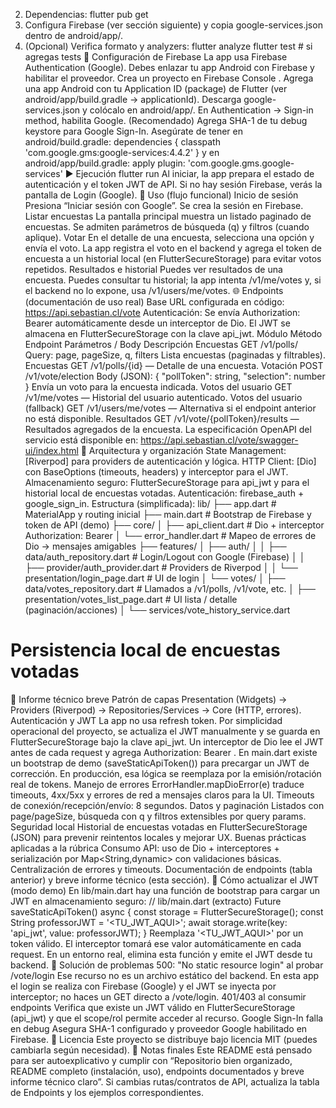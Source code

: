 2. Dependencias:
flutter pub get
3. Configura Firebase (ver sección siguiente) y copia
google-services.json dentro de android/app/.
4. (Opcional) Verifica formato y analyzers:
flutter analyze flutter test # si agregas tests
🔐 Configuración de Firebase
La app usa Firebase Authentication (Google). Debes enlazar tu app
Android con Firebase y habilitar el proveedor.
Crea un proyecto en Firebase Console .
Agrega una app Android con tu Application ID (package) de Flutter (ver
android/app/build.gradle → applicationId).
Descarga google-services.json y colócalo en android/app/.
En Authentication → Sign-in method, habilita Google.
(Recomendado) Agrega SHA-1 de tu debug keystore para Google Sign-In.
Asegúrate de tener en android/build.gradle:
dependencies { classpath 'com.google.gms:google-services:4.4.2' }
y en android/app/build.gradle:
apply plugin: 'com.google.gms.google-services'
▶️ Ejecución flutter run
Al iniciar, la app prepara el estado de autenticación y el token JWT de
API.
Si no hay sesión Firebase, verás la pantalla de Login (Google).
📲 Uso (flujo funcional)
Inicio de sesión
Presiona “Iniciar sesión con Google”.
Se crea la sesión en Firebase.
Listar encuestas
La pantalla principal muestra un listado paginado de encuestas.
Se admiten parámetros de búsqueda (q) y filtros (cuando aplique).
Votar
En el detalle de una encuesta, selecciona una opción y envía el voto.
La app registra el voto en el backend y agrega el token de encuesta a un
historial local (en FlutterSecureStorage) para evitar votos repetidos.
Resultados e historial
Puedes ver resultados de una encuesta.
Puedes consultar tu historial; la app intenta /v1/me/votes y, si el
backend no lo expone, usa /v1/users/me/votes.
🌐 Endpoints (documentación de uso real)
Base URL configurada en código: https://api.sebastian.cl/vote
Autenticación: Se envía Authorization: Bearer <JWT> automáticamente
desde un interceptor de Dio. El JWT se almacena en FlutterSecureStorage
con la clave api_jwt.
Módulo Método Endpoint Parámetros / Body Descripción Encuestas GET
/v1/polls/ Query: page, pageSize, q, filters Lista encuestas (paginadas
y filtrables). Encuestas GET /v1/polls/{id} — Detalle de una encuesta.
Votación POST /v1/vote/election Body (JSON): { "pollToken": string,
"selection": number } Envía un voto para la encuesta indicada. Votos del
usuario GET /v1/me/votes — Historial del usuario autenticado. Votos del
usuario (fallback) GET /v1/users/me/votes — Alternativa si el endpoint
anterior no está disponible. Resultados GET /v1/vote/{pollToken}/results
— Resultados agregados de la encuesta.
La especificación OpenAPI del servicio está disponible en:
https://api.sebastian.cl/vote/swagger-ui/index.html
🧱 Arquitectura y organización
State Management: [Riverpod] para providers de autenticación y lógica.
HTTP Client: [Dio] con BaseOptions (timeouts, headers) y interceptor
para el JWT.
Almacenamiento seguro: FlutterSecureStorage para api_jwt y para el
historial local de encuestas votadas.
Autenticación: firebase_auth + google_sign_in.
Estructura (simplificada):
lib/ ├── app.dart # MaterialApp y routing inicial ├── main.dart #
Bootstrap de Firebase y token de API (demo) ├── core/ │ ├──
api_client.dart # Dio + interceptor Authorization: Bearer <JWT> │ └──
error_handler.dart # Mapeo de errores de Dio -> mensajes amigables ├──
features/ │ ├── auth/ │ │ ├── data/auth_repository.dart # Login/Logout
con Google (Firebase) │ │ ├── provider/auth_provider.dart # Providers
de Riverpod │ │ └── presentation/login_page.dart # UI de login │ └──
votes/ │ ├── data/votes_repository.dart # Llamados a /v1/polls,
/v1/vote, etc. │ ├── presentation/votes_list_page.dart # UI lista /
detalle (paginación/acciones) │ └── services/vote_history_service.dart
# Persistencia local de encuestas votadas
🧪 Informe técnico breve
Patrón de capas
Presentation (Widgets) → Providers (Riverpod) → Repositories/Services →
Core (HTTP, errores).
Autenticación y JWT
La app no usa refresh token. Por simplicidad operacional del proyecto,
se actualiza el JWT manualmente y se guarda en FlutterSecureStorage bajo
la clave api_jwt.
Un interceptor de Dio lee el JWT antes de cada request y agrega
Authorization: Bearer <JWT>.
En main.dart existe un bootstrap de demo (saveStaticApiToken()) para
precargar un JWT de corrección. En producción, esa lógica se reemplaza
por la emisión/rotación real de tokens.
Manejo de errores
ErrorHandler.mapDioError(e) traduce timeouts, 4xx/5xx y errores de red a
mensajes claros para la UI.
Timeouts de conexión/recepción/envío: 8 segundos.
Datos y paginación
Listados con page/pageSize, búsqueda con q y filtros extensibles por
query params.
Seguridad local
Historial de encuestas votadas en FlutterSecureStorage (JSON) para
prevenir reintentos locales y mejorar UX.
Buenas prácticas aplicadas a la rúbrica
Consumo API: uso de Dio + interceptores + serialización por
Map<String,dynamic> con validaciones básicas.
Centralización de errores y timeouts.
Documentación de endpoints (tabla anterior) y breve informe técnico
(esta sección).
🧰 Cómo actualizar el JWT (modo demo)
En lib/main.dart hay una función de bootstrap para cargar un JWT en
almacenamiento seguro:
// lib/main.dart (extracto) Future<void> saveStaticApiToken() async {
const storage = FlutterSecureStorage(); const String professorJWT =
'<TU_JWT_AQUI>'; await storage.write(key: 'api_jwt', value:
professorJWT); }
Reemplaza '<TU_JWT_AQUI>' por un token válido.
El interceptor tomará ese valor automáticamente en cada request.
En un entorno real, elimina esta función y emite el JWT desde tu
backend.
🧩 Solución de problemas
500: "No static resource login" al probar /vote/login Ese recurso no es
un archivo estático del backend. En esta app el login se realiza con
Firebase (Google) y el JWT se inyecta por interceptor; no haces un GET
directo a /vote/login.
401/403 al consumir endpoints Verifica que existe un JWT válido en
FlutterSecureStorage (api_jwt) y que el scope/rol permite acceder al
recurso.
Google Sign-In falla en debug Asegura SHA-1 configurado y proveedor
Google habilitado en Firebase.
📄 Licencia
Este proyecto se distribuye bajo licencia MIT (puedes cambiarla según
necesidad).
📝 Notas finales
Este README está pensado para ser autoexplicativo y cumplir con
“Repositorio bien organizado, README completo (instalación, uso),
endpoints documentados y breve informe técnico claro”.
Si cambias rutas/contratos de API, actualiza la tabla de Endpoints y los
ejemplos correspondientes.
